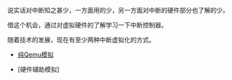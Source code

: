 说实话对中断知之甚少，一方面用的少，另一方面对中断的硬件部分也了解的少。

借这个机会，通过对虚拟硬件的了解学习一下中断控制器。

随着技术的发展，现在有至少两种中断虚拟化的方式。

  * [纯Qemu模拟][1]

  * [硬件辅助模拟]

[1]: /apic/01-qemu_emulate.md
